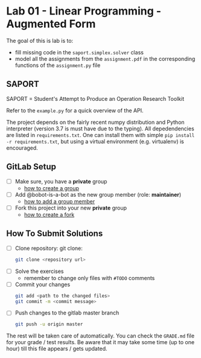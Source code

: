 # Lab 01 - Linear Programming - Augmented Form

The goal of this is lab is to:

* fill missing code in the `saport.simplex.solver` class
* model all the assignments from the `assignment.pdf` in the corresponding functions of the `assignment.py` file

## SAPORT

SAPORT = Student's Attempt to Produce an Operation Research Toolkit

Refer to the `example.py` for a quick overview of the API.

The project depends on the fairly recent numpy distribution and Python interpreter (version 3.7 is must have due to the typing). All depedendencies are listed in `requirements.txt`. One can install them with simple `pip install -r requirements.txt`, but using a virtual environment (e.g. virtualenv) is encouraged. 

## GitLab Setup 

* [ ] Make sure, you have a **private** group 
  * [how to create a group](https://docs.gitlab.com/ee/user/group/#create-a-group)
* [ ] Add @bobot-is-a-bot as the new group member (role: **maintainer**)
  * [how to add a group member](https://docs.gitlab.com/ee/user/group/#add-users-to-a-group)
* [ ] Fork this project into your new **private** group
  * [how to create a fork](https://docs.gitlab.com/ee/user/project/repository/forking_workflow.html#creating-a-fork)

## How To Submit Solutions

* [ ] Clone repository: git clone:
    ```bash 
    git clone <repository url>
    ```
* [ ] Solve the exercises 
    * remember to change only files with `#TODO` comments
* [ ] Commit your changes
    ```bash
    git add <path to the changed files>
    git commit -m <commit message>
    ```
* [ ] Push changes to the gitlab master branch
    ```bash
    git push -u origin master
    ```

The rest will be taken care of automatically. You can check the `GRADE.md` file for your grade / test results. Be aware that it may take some time (up to one hour) till this file appears / gets updated.  

